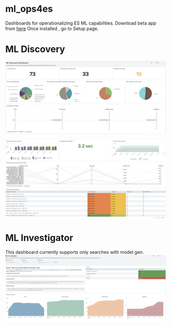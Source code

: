 # ml_ops4es
Dashboards for operationalizing ES ML capabilities. Download beta app from [here](https://github.com/dlamspl/ml_ops4es/releases/tag/beta)
Once installed , go to Setup page.


# ML Discovery

![Discovery Dashboard](https://github.com/dlamspl/ml_ops4es/blob/main/ml_ops4es_screenshots/Screen%20Shot%202022-07-07%20at%2013.21.09.png)

![Discovery Dashboard1](https://github.com/dlamspl/ml_ops4es/blob/main/ml_ops4es_screenshots/Screen%20Shot%202022-07-07%20at%2013.21.59.png)

# ML Investigator

This dashboard currently supports only searches with model gen.
![Investigator Dashboard](https://github.com/dlamspl/ml_ops4es/blob/main/ml_ops4es_screenshots/Screen%20Shot%202022-07-07%20at%2013.23.18.png)

